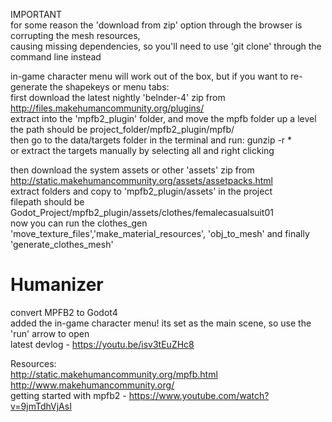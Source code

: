 IMPORTANT  
for some reason the 'download from zip' option through the browser is corrupting the mesh resources,  
causing missing dependencies, so you'll need to use 'git clone' through the command line instead   
  
in-game character menu will work out of the box, but if you want to re-generate the shapekeys or menu tabs:  
first download the latest nightly 'belnder-4' zip from http://files.makehumancommunity.org/plugins/  
extract into the 'mpfb2_plugin' folder, and move the mpfb folder up a level  
the path should be project_folder/mpfb2_plugin/mpfb/  
then go to the data/targets folder in the terminal and run: gunzip -r *  
or extract the targets manually by selecting all and right clicking  
  
then download the system assets or other 'assets' zip from http://static.makehumancommunity.org/assets/assetpacks.html  
extract folders and copy to 'mpfb2_plugin/assets' in the project  
filepath should be Godot_Project/mpfb2_plugin/assets/clothes/femalecasualsuit01  
now you can run the clothes_gen 'move_texture_files','make_material_resources', 'obj_to_mesh' and finally 'generate_clothes_mesh'  
  
# Humanizer
convert MPFB2 to Godot4  
added the in-game character menu! its set as the main scene, so use the 'run' arrow to open  
latest devlog -  https://youtu.be/isv3tEuZHc8      
  
Resources:  
http://static.makehumancommunity.org/mpfb.html  
http://www.makehumancommunity.org/  
getting started with mpfb2 - https://www.youtube.com/watch?v=9jmTdhVjAsI
